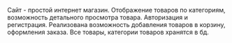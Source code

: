 Сайт - простой интернет магазин. Отображение товаров по категориям, возможность
детального просмотра товара. Авторизация и регистрация.
Реализована возможность добавления товаров в корзину, оформления заказа.
Все товары, категории товаров хранятся в бд.